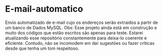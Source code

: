 # E-mail-automatico
 Envio automatizado de e-mail cujo os endereços serão extraidos a partir de um banco de Dados MySQL. Obs: Esse projeto ainda está em construção e muito dos códigos que estão escritos são apenas para teste. Estarei atualizando esse repositório constantemente para deixa-lo coerente e eficiente. Contudo, não se incomodem em dar sugestões ou fazer críticas desde que tenha um tom respeitoso.
